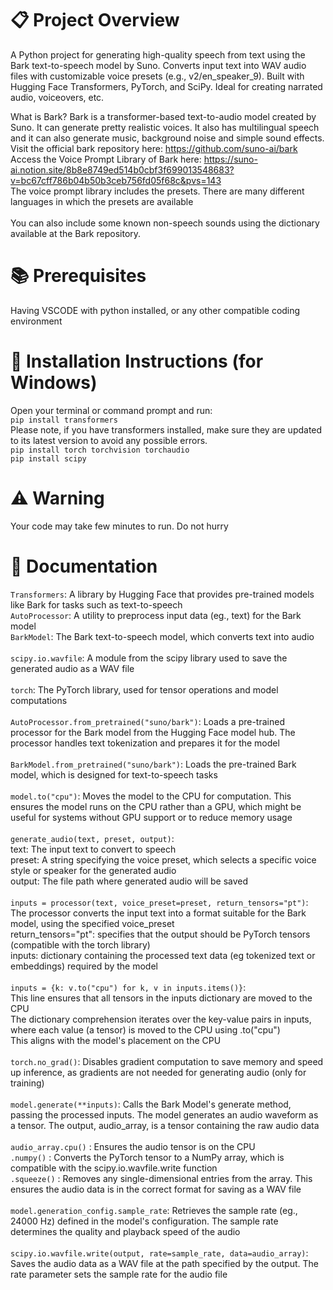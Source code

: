 # 📋 Project Overview
A Python project for generating high-quality speech from text using the Bark text-to-speech model by Suno. Converts input text into WAV audio files with customizable voice presets (e.g., v2/en_speaker_9). Built with Hugging Face Transformers, PyTorch, and SciPy. Ideal for creating narrated audio, voiceovers, etc.

What is Bark?
Bark is a transformer-based text-to-audio model created by Suno. It can generate pretty realistic voices. It also has multilingual speech and it can also generate music, background noise and simple sound effects.
<br>
Visit the official bark repository here: https://github.com/suno-ai/bark
<br>
Access the Voice Prompt Library of Bark here: https://suno-ai.notion.site/8b8e8749ed514b0cbf3f699013548683?v=bc67cff786b04b50b3ceb756fd05f68c&pvs=143
<br>
The voice prompt library includes the presets. There are many different languages in which the presets are available
<br>
<br>
You can also include some known non-speech sounds using the dictionary available at the Bark repository.

# 📚 Prerequisites 
Having VSCODE with python installed, or any other compatible coding environment

# 🔧 Installation Instructions (for Windows)
Open your terminal or command prompt and run:
<br>
```pip install transformers```
<br> 
Please note, if you have transformers installed, make sure they are updated to its latest version to avoid any possible errors.
<br>
```pip install torch torchvision torchaudio```
<br>
```pip install scipy```

# ⚠️ Warning

Your code may take few minutes to run. Do not hurry

# 📖 Documentation

```Transformers```: A library by Hugging Face that provides pre-trained models like Bark for tasks such as text-to-speech
<br>
```AutoProcessor```: A utility to preprocess input data (eg., text) for the Bark model
<br>
```BarkModel```: The Bark text-to-speech model, which converts text into audio
<br>
<br>
```scipy.io.wavfile```: A module from the scipy library used to save the generated audio as a WAV file
<br>
<br>
```torch```: The PyTorch library, used for tensor operations and model computations
<br>
<br>
```AutoProcessor.from_pretrained("suno/bark")```: Loads a pre-trained processor for the Bark model from the Hugging Face model hub.
The processor handles text tokenization and prepares it for the model
<br>
<br>
```BarkModel.from_pretrained("suno/bark")```: Loads the pre-trained Bark model, which is designed for text-to-speech tasks
<br>
<br>
```model.to("cpu")```: Moves the model to the CPU for computation.
This ensures the model runs on the CPU rather than a GPU, which might be useful for systems without GPU support or to reduce memory usage
<br>
<br>
```generate_audio(text, preset, output)```:
<br>
    text: The input text to convert to speech
    <br>
    preset: A string specifying the voice preset, which selects a specific voice style or speaker for the generated audio
    <br>
    output: The file path where generated audio will be saved
<br>
<br>
```inputs = processor(text, voice_preset=preset, return_tensors="pt")```:
<br>
    The processor converts the input text into a format suitable for the Bark model, using the specified voice_preset
    <br>
    return_tensors="pt": specifies that the output should be PyTorch tensors (compatible with the torch library)
    <br>
    inputs: dictionary containing the processed text data (eg tokenized text or embeddings) required by the model
<br>
<br>
```inputs = {k: v.to("cpu") for k, v in inputs.items()}```:
<br>
    This line ensures that  all tensors in the inputs dictionary are moved to the CPU
    <br>
    The dictionary comprehension iterates over the key-value pairs in inputs, where each value (a tensor) is moved to the CPU using .to("cpu")
    <br>
    This aligns with the model's placement on the CPU
<br>
<br>
```torch.no_grad()```: 
Disables gradient computation to save memory and speed up inference, as gradients are not needed for generating audio (only for training)
<br>
<br>
```model.generate(**inputs)```: Calls the Bark Model's generate method, passing the processed inputs. The model generates an audio waveform as a tensor. The output, audio_array, is a tensor containing the raw audio data
<br>
<br>
```audio_array.cpu()``` : Ensures the audio tensor is on the CPU
<br>
```.numpy()``` : Converts the PyTorch tensor to a NumPy array, which is compatible with the scipy.io.wavfile.write function
<br>
```.squeeze()``` : Removes any single-dimensional entries from the array. This ensures the audio data is in the correct format for saving as a WAV file
<br>
<br>
```model.generation_config.sample_rate```: Retrieves the sample rate (eg., 24000 Hz) defined in the model's configuration. The sample rate determines the quality and playback speed of the audio
<br>
<br>
```scipy.io.wavfile.write(output, rate=sample_rate, data=audio_array)```: Saves the audio data as a WAV file at the path specified by the output. The rate parameter sets the sample rate for the audio file






  
